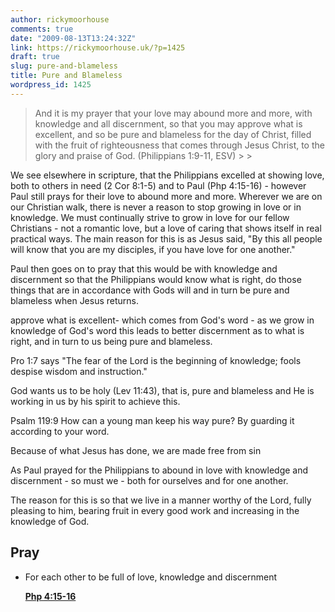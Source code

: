 ```yaml
---
author: rickymoorhouse
comments: true
date: "2009-08-13T13:24:32Z"
link: https://rickymoorhouse.uk/?p=1425
draft: true
slug: pure-and-blameless
title: Pure and Blameless
wordpress_id: 1425
---
```


<blockquote>And it is my prayer that your love may abound more and more, with knowledge and all discernment,  so that you may approve what is excellent, and so be pure and blameless for the day of Christ, filled with the fruit of righteousness that comes through Jesus Christ, to the glory and praise of God. (Philippians 1:9-11, ESV)
> 
> </blockquote>


We see elsewhere in scripture, that the Philippians excelled at showing love, both to others in need (2 Cor 8:1-5) and to Paul (Php 4:15-16) - however Paul still prays for their love to abound more and more. Wherever we are on our Christian walk, there is never a reason to stop growing in love or in knowledge. We must continually strive to grow in love for our fellow Christians - not a romantic love, but a love of caring that shows itself in real practical ways. The main reason for this is  as Jesus said, "By this all people will know that you are my disciples, if you have love for one another."

Paul then goes on to pray that this would be with knowledge and discernment so that the Philippians would know what is right, do those things that are in accordance with Gods will and in turn be pure and blameless when Jesus returns.

approve what is excellent- which comes from God's word - as we grow in knowledge of God's word this leads to better discernment as to what is right, and in turn to us being pure and blameless.

Pro 1:7 says "The fear of the Lord is the beginning of knowledge; fools despise wisdom and instruction."

God wants us to be holy (Lev 11:43), that is,  pure and blameless and He is working in us by his spirit to achieve this.

Psalm 119:9 How can a young man keep his way pure? By guarding it according to your word.

Because of what Jesus has done, we are made free from sin

As Paul prayed for the Philippians to abound in love with knowledge and discernment - so must we - both for ourselves and for one another.

The reason for this is so that we live in a manner worthy of the Lord, fully pleasing to him, bearing fruit in every good work and increasing in the knowledge of God.


## Pray





	
  * For each other to be full of love, knowledge and discernment






    
    <strong><a href="http://bible.logos.com/passage/nkjv/Php%204.15-16" class="lbsBibleRef" target="_blank">Php 4:15-16</a></strong>



